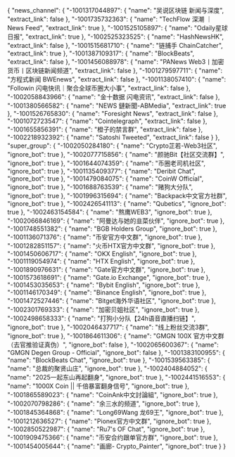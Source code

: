 {
"news_channel": {
"-1001317044897": {
"name": "吴说区块链 新闻与深度",
"extract_link": false
},
"-1001735732363": {
"name": "TechFlow 深潮 ｜ News Feed",
"extract_link": true
},
"-1001525105897": {
"name": "Odaily星球日报",
"extract_link": true
},
"-1002525323525": {
"name": "HashNewsHK",
"extract_link": false
},
"-1001515681710": {
"name": "链捕手 ChainCatcher",
"extract_link": true
},
"-1001387109317": {
"name": "BlockBeats",
"extract_link": false
},
"-1001456088978": {
"name": "PANews Web3丨加密货币丨区块链新闻频道",
"extract_link": false
},
"-1001279597711": {
"name": "方程式新闻 BWEnews",
"extract_link": false
},
"-1001138057410": {
"name": "Followin 闪电快讯｜聚合全球币圈大小事",
"extract_link": false
},
"-1002058843966": {
"name": "金十数据 闪电资讯",
"extract_link": false
},
"-1001380566582": {
"name": "NEWS 鏈新聞-ABMedia",
"extract_link": true
},
"-1001526765830": {
"name": "Foresight News",
"extract_link": false
},
"-1001072723547": {
"name": "Cointelegraph",
"extract_link": false
},
"-1001655856391": {
"name": "橙子的禁言群",
"extract_link": false
},
"-1002218932392": {
"name": "Satoshi Tweeted",
"extract_link": false
}
},
"super_group": {
"-1002050284180": {
"name": "Crypto芷若-Web3社区",
"ignore_bot": true
},
"-1002077715856": {
"name": "颜驰Bit【社区交流群】",
"ignore_bot": true
},
"-1001644074359": {
"name": "币圈老司机社区",
"ignore_bot": true
},
"-1001135409377": {
"name": "Deribit Chat",
"ignore_bot": true
},
"-1001479084075": {
"name": "CoinW Official",
"ignore_bot": true
},
"-1001688763539": {
"name": "赌狗大分队",
"ignore_bot": true
},
"-1001996315694": {
"name": "Backpack中文官方社群",
"ignore_bot": true
},
"-1002426541113": {
"name": "Qubetics",
"ignore_bot": true
},
"-1002463154584": {
"name": "熬鹰WEB3",
"ignore_bot": true
},
"-1002066846169": {
"name": "阿曼达与她的韭菜伙伴",
"ignore_bot": true
},
"-1001748551382": {
"name": "BGB Holders Group",
"ignore_bot": true
},
"-1001136071376": {
"name": "币安官方中文群",
"ignore_bot": true
},
"-1001282851157": {
"name": "火币HTX官方中文群",
"ignore_bot": true
},
"-1001450606717": {
"name": "OKX English",
"ignore_bot": true
},
"-1001119054974": {
"name": "HTX English",
"ignore_bot": true
},
"-1001890976631": {
"name": "Gate官方中文群",
"ignore_bot": true
},
"-1001573618691": {
"name": "Gate.io Exchange",
"ignore_bot": true
},
"-1001453035653": {
"name": "Bybit English",
"ignore_bot": true
},
"-1001146170349": {
"name": "Binance English",
"ignore_bot": true
},
"-1001472527446": {
"name": "Bitget海外华语社区",
"ignore_bot": true
},
"-1002301769333": {
"name": "加密贝姐社区",
"ignore_bot": true
},
"-1002498658333": {
"name": "打狗小分队【24h语音直播扫链】",
"ignore_bot": true
},
"-1002046437717": {
"name": "线上粉丝交流3群",
"ignore_bot": true
},
"-1001864611306": {
"name": "GMGN 100X 官方中文群（去官推验证真伪）",
"ignore_bot": false
},
"-1002065600367": {
"name": "GMGN Degen Group - Official",
"ignore_bot": false
},
"-1001383100955": {
"name": "BlockBeats Chat",
"ignore_bot": true
},
"-1001539563385": {
"name": "总裁的聚贤山庄",
"ignore_bot": true
},
"-1002404884052": {
"name": "2025一起东山再起翻身",
"ignore_bot": true
},
"-1002441516553": {
"name": "1000X Coin || 千倍暴富翻身信号",
"ignore_bot": true
},
"-1001865589023": {
"name": "CoinAnk中文討論組",
"ignore_bot": true
},
"-1002070798286": {
"name": "余三水的频道",
"ignore_bot": true
},
"-1001845364868": {
"name": "Long69Wang 龙69王",
"ignore_bot": true
},
"-1001212636527": {
"name": "Pionex官方中文群",
"ignore_bot": true
},
"-1002850522987": {
"name": "Ru7's OF Chat",
"ignore_bot": true
},
"-1001909475366": {
"name": "币安合约跟单官方群",
"ignore_bot": true
},
"-1001454005644": {
"name": "画廊- Crypto_Painter",
"ignore_bot": true
}
}